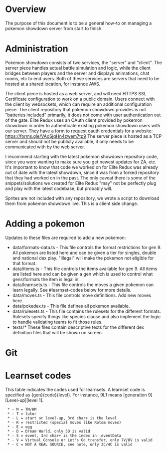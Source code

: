 # Overview
The purpose of this document is to be a general how-to on managing a pokemon showdown server from start to finish.

# Administration
Pokemon showdown consists of two services, the "server" and "client". The server piece handles actual battle simulation and logic, while the client bridges between players and the server and displays animations, chat rooms, etc to end users. Both of these services are servers that need to be hosted at a shared location, for instance AWS.

The client piece is hosted as a web server, and will need HTTPS SSL Certificate configuration to work on a public domain. Users connect with the client by websockets, which can require an additional configuration piece.
	The client repository that pokemon showdown provides is not "batteries included" primarily, it does not come with user authentication out of the gate. Elite Redux uses an OAuth client provided by pokemon showdown in order to authenticate existing pokemon showdown users with our server. They have a form to request oauth credentials for a website: https://forms.gle/VAoSjqHn4zwem7tp9
The server piece is hosted as a TCP server and should not be publicly available, it only needs to be communicated with by the web server.

I recommend starting with the latest pokemon showdown repository code, since you were wanting to make sure you get newest updates for ZA, etc. 
It's important to know that code we worked on for Elite Redux was already out of date with the latest showdown, since it was from a forked repository that they had worked on in the past.
The only caveat there is some of the snippets/solutions we created for Elite Redux "may" not be perfectly plug and play with the latest codebase, but probably will.

Sprites are not included with any repository, we wrote a script to download them from pokemon showdown live. This is a client side change.

# Adding a pokemon

Updates to these files are required to add a new pokemon:
- data/formats-data.ts - This file controls the format restrictions for gen 9. All pokemon are listed here and can be given a tier for singles, double and national dex play. "Illegal" will make the pokemon not eligible for that format.
- data/items.ts - This file controls the items available for gen 9. All items are listed here and can be given a gen which is used to control what gens/formats the item is legal in.
- data/learnsets.ts - This file controls the moves a given pokemon can learn legally. See #learnset-codes below for more details.
- data/moves.ts - This file controls move definitions. Add new moves here.
- data/pokedex.ts - This file defines all pokemon available.
- data/rulesets.ts - This file contains the rulesets for the different formats. Rulesets specify things like species clause and also implement the logic to handle validating teams to fit those rules.
- texts/* These files contain descriptive texts for the different dex definition files that will be shown on screen.

# Git



# Learnset codes
This table indicates the codes used for learnsets. A learnset code is specified as {gen}{code}{level}.
For instance, 9L1 means [generation 9][Level-up][level 1].
```
 * - M = TM/HM
 * - T = tutor
 * - L = start or level-up, 3rd char+ is the level
 * - R = restricted (special moves like Rotom moves)
 * - E = egg
 * - D = Dream World, only 5D is valid
 * - S = event, 3rd char+ is the index in .eventData
 * - V = Virtual Console or Let's Go transfer, only 7V/8V is valid
 * - C = NOT A REAL SOURCE, see note, only 3C/4C is valid
```
